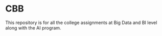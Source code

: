 # CBB

This repository is for all the college assignments at Big Data and BI level along with the AI program.
